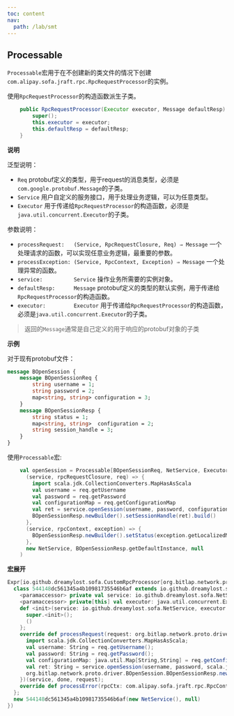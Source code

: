 ```yaml
---
toc: content
nav:
  path: /lab/smt
---
```


## Processable

`Processable`宏用于在不创建新的类文件的情况下创建`com.alipay.sofa.jraft.rpc.RpcRequestProcessor`的实例。

使用`RpcRequestProcessor`的构造函数派生子类。
```java
    public RpcRequestProcessor(Executor executor, Message defaultResp) {
        super();
        this.executor = executor;
        this.defaultResp = defaultResp;
    }
```

**说明**

泛型说明：
- `Req` protobuf定义的类型，用于request的消息类型，必须是`com.google.protobuf.Message`的子类。
- `Service` 用户自定义的服务接口，用于处理业务逻辑，可以为任意类型。
- `Executor` 用于传递给`RpcRequestProcessor`的构造函数，必须是`java.util.concurrent.Executor`的子类。

参数说明：
- `processRequest:   (Service, RpcRequestClosure, Req) ⇒ Message` 一个处理请求的函数，可以实现任意业务逻辑，最重要的参数。
- `processException: (Service, RpcContext, Exception) ⇒ Message` 一个处理异常的函数。
- `service:          Service` 操作业务所需要的实例对象。
- `defaultResp:      Message` protobuf定义的类型的默认实例，用于传递给`RpcRequestProcessor`的构造函数。
- `executor:         Executor` 用于传递给`RpcRequestProcessor`的构造函数，必须是`java.util.concurrent.Executor`的子类。

> 返回的`Message`通常是自己定义的用于响应的protobuf对象的子类

**示例**

对于现有protobuf文件：
```proto
message BOpenSession {
    message BOpenSessionReq {
        string username = 1;
        string password = 2;
        map<string, string> configuration = 3;
    }
    message BOpenSessionResp {
        string status = 1;
        map<string, string>  configuration = 2;
        string session_handle = 3;
    }
}
```

使用`Processable`宏:
```scala
    val openSession = Processable[BOpenSessionReq, NetService, Executor](
      (service, rpcRequestClosure, req) => {
        import scala.jdk.CollectionConverters.MapHasAsScala
        val username = req.getUsername
        val password = req.getPassword
        val configurationMap = req.getConfigurationMap
        val ret = service.openSession(username, password, configurationMap.asScala.toMap)
        BOpenSessionResp.newBuilder().setSessionHandle(ret).build()
      },
      (service, rpcContext, exception) => {
        BOpenSessionResp.newBuilder().setStatus(exception.getLocalizedMessage).build()
      },
      new NetService, BOpenSessionResp.getDefaultInstance, null
    )
```

**宏展开**

```scala
Expr[io.github.dreamylost.sofa.CustomRpcProcessor[org.bitlap.network.proto.driver.BOpenSession.BOpenSessionReq]]({
  class 544148dc561345a4b10981735546b6af extends io.github.dreamylost.sofa.CustomRpcProcessor[org.bitlap.network.proto.driver.BOpenSession.BOpenSessionReq](executor, org.bitlap.network.proto.driver.BOpenSession.BOpenSessionResp.getDefaultInstance()) {
    <paramaccessor> private val service: io.github.dreamylost.sofa.NetService = _;
    <paramaccessor> private[this] val executor: java.util.concurrent.Executor = _;
    def <init>(service: io.github.dreamylost.sofa.NetService, executor: java.util.concurrent.Executor = null) = {
      super.<init>();
      ()
    };
    override def processRequest(request: org.bitlap.network.proto.driver.BOpenSession.BOpenSessionReq, done: com.alipay.sofa.jraft.rpc.RpcRequestClosure): com.google.protobuf.Message = ((service: io.github.dreamylost.sofa.NetService, rpcRequestClosure: com.alipay.sofa.jraft.rpc.RpcRequestClosure, req: org.bitlap.network.proto.driver.BOpenSession.BOpenSessionReq) => {
      import scala.jdk.CollectionConverters.MapHasAsScala;
      val username: String = req.getUsername();
      val password: String = req.getPassword();
      val configurationMap: java.util.Map[String,String] = req.getConfigurationMap();
      val ret: String = service.openSession(username, password, scala.jdk.CollectionConverters.MapHasAsScala[String, String](configurationMap).asScala.toMap[String, String](scala.this.<:<.refl[(String, String)]));
      org.bitlap.network.proto.driver.BOpenSession.BOpenSessionResp.newBuilder().setSessionHandle(ret).build()
    })(service, done, request);
    override def processError(rpcCtx: com.alipay.sofa.jraft.rpc.RpcContext, exception: Exception): com.google.protobuf.Message = ((service: io.github.dreamylost.sofa.NetService, rpcContext: com.alipay.sofa.jraft.rpc.RpcContext, exception: Exception) => org.bitlap.network.proto.driver.BOpenSession.BOpenSessionResp.newBuilder().setStatus(exception.getLocalizedMessage()).build())(service, rpcCtx, exception)
  };
  new 544148dc561345a4b10981735546b6af(new NetService(), null)
})
```
